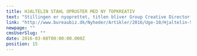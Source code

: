 ```yaml
---
title: HJALTELIN STAHL OPRUSTER MED NY TOPKREATIV
text: "Stillingen er nyoprettet, titlen bliver Group Creative Director og der er tale om en \"hjemvenden søn\" fra New York\n\n"
link: "http://www.bureaubiz.dk/Nyheder/Artikler/2016/Uge-10/Hjaltelin-Stahl-opruster-med-ny-topkreativ"
newpage: ""
cmsUserSlug: ""
date: 2016-03-08T00:00:00.000Z
position: 15
---
```


